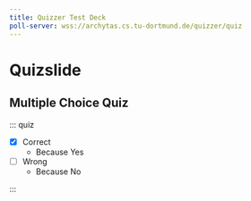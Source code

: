 ```yaml
---
title: Quizzer Test Deck
poll-server: wss://archytas.cs.tu-dortmund.de/quizzer/quiz
---
```


# Quizslide

<style>
:root {
/* quizzes */
  --green-background-color: var(--accent3-bbg);
  --green-border-color: var(--accent3);
  --red-background-color: var(--accent0-bbg);
  --red-border-color: var(--accent0);
}

/* Poll from tudo */

/* quiz flex layout */
.reveal .quiz ul {
  display: flex;
  flex-direction: row;
  flex-wrap: wrap;
  justify-content: center;
  align-items: center;
  align-content: center;
  text-align: center;
  counter-reset: answer;
  margin-top: 1em;
}

/* possibility to hide quizzes */
.hide-quizzes .reveal .quiz,
.hide-quizzes .reveal .quiz * {
  visibility: hidden;
}

/* one quiz item */
.reveal .quiz ul li {
  display: inline-block;
  position: relative;
  text-align: left;
  margin: 0.5em;
  border: 3px solid var(--blueish);
  border-radius: 0.5em;
  padding: 0.5em;
  font-weight: normal;
  background-color: var(--shade1);
  cursor: pointer;
}

/* add A, B, C, D... */
.reveal .quiz ul.task-list > li::before {
  content: counter(answer, upper-latin) ": ";
  counter-increment: answer;
  margin-right: 0.5em;
  font-weight: bold;
}

/* remove task list checkbox */
.reveal .quiz ul.task-list li > input[type="checkbox"] {
  display: none;
}

/* 2nd level ul contains tool tip */
.reveal .quiz ul.task-list li ul {
  display: inline-block;
  margin: 0;
  padding: 0;
}

/* don't need this for 2nd level */
.reveal .quiz ul.task-list li ul li::before {
  display: none;
}

/* tool tip */
.reveal .quiz ul li ul li {
  display: block;
  visibility: hidden;
  max-width: 95%;
  top: 100%;
  left: 5px;
  background-color: grey;
  color: #ffffff;
  text-align: center;
  margin: 5px;
  padding: 5px;
  border-radius: 6px;
  border: none;
  position: absolute;
  z-index: 1;
  font-size: 1rem;
}
.reveal .show-answer:hover ul li {
  visibility: visible;
}

/* once clicked, wrong answers are red */
.reveal .quiz ul li.wrong {
  --quiz-background-color: var(--red-background-color);
  --quiz-border-color: var(--red-border-color);
  --quiz-icon: "\f00d";
}

/* once clicked, correct answers are green */
.reveal .quiz ul li.right {
  --quiz-background-color: var(--green-background-color);
  --quiz-border-color: var(--green-border-color);
  --quiz-icon: "\f00c";
}

.reveal .quiz ul li.show-answer {
  background-color: var(--quiz-background-color);
  border-color: var(--quiz-border-color);
}
.reveal .quiz ul li.show-answer::after {
  font-style: normal;
  font-variant: normal;
  text-rendering: auto;
  font-weight: 900;
  font-family: "Font Awesome 5 Free";
  content: var(--quiz-icon);
  position: absolute;
  font-size: 15px;
  right: 0.2em;
  bottom: -0.1em;
  padding: 0.1em;
  color: var(--quiz-border-color);
}

/*********************************************
 * override quiz-wue settings
 *********************************************/

.reveal [class*="quiz-"] button {
  font: inherit;
  font-size: 0.9em;
  margin: 0.5em;
  padding: 0.5em;
  color: var(--shade6);
  background: var(--shade1);
  border: 2px solid var(--icon-active-color);
  border-radius: 0.5em;
}

.reveal .quiz-ft button {
  display: none;
}

.reveal .quiz-ft input {
  font: inherit;
  font-size: 0.8em;
  margin: 0.5em;
  padding: 0.5em;
  border-radius: 0.25em;
  border: 2px solid var(--blueish);
  color: var(--shade6);
  background-color: var(--shade1);
  outline: none;
}

.reveal .qft-solutions,
.reveal .qft-solutions.solved {
  display: none;
}

.reveal .quiz-ic select {
  font: inherit;
  font-size: 0.9em;
  font-weight: normal;
  border: 2px solid var(--blueish);
  color: var(--shade6);
  background-color: var(--shade1);
  outline: none;
  margin: 0.5em;
  padding: 0.5em;
  border-radius: 0.25em;
}

.reveal .quiz-ic option {
  font: inherit;
  font-size: inherit;
  font-weight: normal;
}

.reveal .quiz-mi {
  width: calc(
    var(--slide-width) - 2 * var(--block-outset) - 2 * var(--block-border-width)
  );
  text-align: center;
}

.reveal .quiz-mi .buckets,
.reveal .quiz-mi .matchItems {
  box-sizing: border-box;
  border: 2px solid var(--shade3);
  padding: 15px 10px;
  gap: 10px;
}

.reveal .quiz-mi .buckets {
  margin-bottom: 20px;
  margin-top: 60px;
}

.reveal .quiz-mi .buckets:before,
.reveal .quiz-mi .matchItems:before {
  position: absolute;
  top: -20px;
  left: 10px;
  font-size: 15px;
  background-color: var(--shade0);
  padding: 5px;
  color: var(--shade3);
}

.reveal .quiz-mi .matchItems:after {
  position: absolute;
  bottom: -30px;
  border-left: 30px solid transparent;
  border-right: 30px solid transparent;
  border-top: 30px solid var(--shade3);
}

.reveal .quiz-mi .bucket {
  display: block;
  flex: 1 0;
  margin: 0;
  padding: 10px;
  border: 1px solid var(--shade3);
}

.reveal .quiz-mi .matchItem {
  display: block;
  overflow: hidden;
  width: fit-content;
  border: 2px solid var(--blueish);
  border-radius: 10px;
  padding: 10px;
  cursor: grab;
  margin: auto;
  background-color: var(--shade1);
}

.reveal [class*="quiz"] .show-right {
  background-color: var(--green-background-color);
  border-color: var(--green-border-color);
  --quiz-icon: "\f00c";
  --quiz-border-color: var(--green-border-color);
  position: relative;
}

.reveal [class*="quiz"] .show-wrong {
  background-color: var(--red-background-color);
  border-color: var(--red-border-color);
  --quiz-icon: "\f00d";
  --quiz-border-color: var(--red-border-color);
  position: relative;
}

.reveal [class*="quiz-"] .show-right::after,
.reveal [class*="quiz-"] .show-wrong::after {
  font-style: normal;
  font-variant: normal;
  text-rendering: auto;
  font-weight: 900;
  font-family: "Font Awesome 5 Free";
  content: var(--quiz-icon);
  position: absolute;
  font-size: 15px;
  right: 0.2em;
  bottom: -0.1em;
  padding: 0.1em;
  color: var(--quiz-border-color);
}

/*********************************************
 * quiz polling
 *********************************************/

.reveal-viewport:not(.poll) .poll-only {
  display: none;
}

#poll-chart {
  font-size: var(--icon-size);
  position: absolute;
  left: auto;
  top: auto;
  right: 0.5em;
  bottom: 0.5em;
  visibility: hidden;
  z-index: 34;
  width: 420px;
  height: 320px;
  margin: auto;
  padding: 0.5em;
  text-align: center;
  border: 3px solid var(--blueish);
  border-radius: 0.5em;
  background-color: var(--shade0);
  transform-origin: bottom right;
  box-shadow: 3px 5px 5px var(--shade3);
}

#poll-chart.canvas {
  top: 0;
  left: 0;
  width: 400px;
  height: 300px;
}

#poll-votes {
  font-size: var(--icon-size);
  color: var(--icon-inactive-color);
  text-align: center;
  display: none;
}

#qrcode-container {
  display: none;
  z-index: 4000;
  position: absolute;
  left: 0;
  right: 0;
  bottom: 0;
  top: 0;
  height: 100%;
  background: rgba(0, 0, 0, 0.5);
  backdrop-filter: blur(6px);
  flex-flow: column nowrap;
  align-items: center;
  justify-content: center;
  gap: 0.5em;
}
#qrcode-container.show {
  display: flex;
}

#qrcode-canvas {
  height: 66vh;
  min-height: 0;
  aspect-ratio: 1 / 1;
  background-color: white;
  padding: 0.5em;
  border-radius: 0.25em;
}
#qrcode-canvas.smaller {
  height: 33vh;
}

#qrcode-link {
  display: block;
  font-size: 2rem;
  font-weight: bold;
  padding: 0.5em;
  border-radius: 0.25em;
  background-color: var(--background-color);
}

#close-qr-button {
  position: absolute;
  right: 0;
  top: 0;
  z-index: 4001;
  background-color: var(--background-color);
  border-radius: 100%;
  color: var(--icon-inactive-color);
}
#close-qr-button:hover {
  color: var(--icon-active-color);
}

</style>

## Multiple Choice Quiz

::: quiz

- [X] Correct
  - Because Yes
- [ ] Wrong
  - Because No

:::